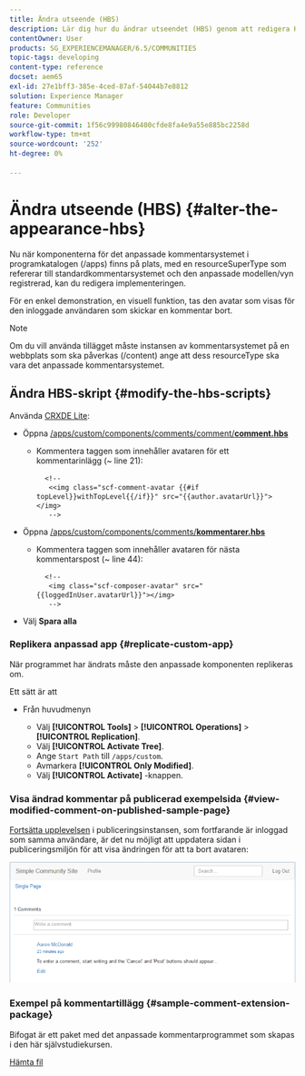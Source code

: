 ```yaml
---
title: Ändra utseende (HBS)
description: Lär dig hur du ändrar utseendet (HBS) genom att redigera HBS-skripten.
contentOwner: User
products: SG_EXPERIENCEMANAGER/6.5/COMMUNITIES
topic-tags: developing
content-type: reference
docset: aem65
exl-id: 27e1bff3-385e-4ced-87af-54044b7e8812
solution: Experience Manager
feature: Communities
role: Developer
source-git-commit: 1f56c99980846400cfde8fa4e9a55e885bc2258d
workflow-type: tm+mt
source-wordcount: '252'
ht-degree: 0%

---
```


# Ändra utseende (HBS) {#alter-the-appearance-hbs}

Nu när komponenterna för det anpassade kommentarsystemet i programkatalogen (/apps) finns på plats, med en resourceSuperType som refererar till standardkommentarsystemet och den anpassade modellen/vyn registrerad, kan du redigera implementeringen.

För en enkel demonstration, en visuell funktion, tas den avatar som visas för den inloggade användaren som skickar en kommentar bort.

>[!NOTE]
>
>Om du vill använda tillägget måste instansen av kommentarsystemet på en webbplats som ska påverkas (/content) ange att dess resourceType ska vara det anpassade kommentarsystemet.

## Ändra HBS-skript {#modify-the-hbs-scripts}

Använda [CRXDE Lite](/help/sites-developing/developing-with-crxde-lite.md):

* Öppna [/apps/custom/components/comments/comment/**comment.hbs**](https://localhost:4502/crx/de/index.jsp#/apps/custom/components/comments/comment/comment.hbs)

   * Kommentera taggen som innehåller avataren för ett kommentarinlägg (~ line 21):

     ```
       <!--
        <<img class="scf-comment-avatar {{#if topLevel}}withTopLevel{{/if}}" src="{{author.avatarUrl}}"></img>
        -->
     ```

* Öppna [/apps/custom/components/comments/**kommentarer.hbs**](https://localhost:4502/crx/de/index.jsp#/apps/custom/components/comments/comments.hbs)

   * Kommentera taggen som innehåller avataren för nästa kommentarspost (~ line 44):

     ```
       <!--
        <img class="scf-composer-avatar" src="{{loggedInUser.avatarUrl}}"></img>
        -->
     ```

* Välj **Spara alla**

### Replikera anpassad app {#replicate-custom-app}

När programmet har ändrats måste den anpassade komponenten replikeras om.

Ett sätt är att

* Från huvudmenyn

   * Välj **[!UICONTROL Tools]** > **[!UICONTROL Operations]** > **[!UICONTROL Replication]**.
   * Välj **[!UICONTROL Activate Tree]**.
   * Ange `Start Path` till `/apps/custom`.
   * Avmarkera **[!UICONTROL Only Modified]**.
   * Välj **[!UICONTROL Activate]** -knappen.

### Visa ändrad kommentar på publicerad exempelsida {#view-modified-comment-on-published-sample-page}

[Fortsätta upplevelsen](/help/communities/extend-sample-page.md#publish-sample-page) i publiceringsinstansen, som fortfarande är inloggad som samma användare, är det nu möjligt att uppdatera sidan i publiceringsmiljön för att visa ändringen för att ta bort avataren:

![view-modified-content](assets/view-modified-content.png)

### Exempel på kommentartillägg {#sample-comment-extension-package}

Bifogat är ett paket med det anpassade kommentarprogrammet som skapas i den här självstudiekursen.

[Hämta fil](assets/sample-comment-extension-6-1-fp3.zip)
